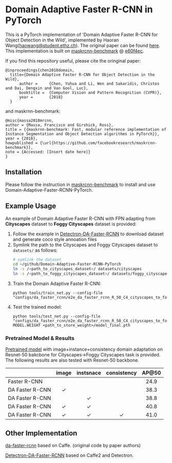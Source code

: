 # Domain Adaptive Faster R-CNN in PyTorch 
This is a PyTorch implementation of 'Domain Adaptive Faster R-CNN for Object Detection in the Wild', implemented by Haoran Wang(haowang@student.ethz.ch). The original paper can be found [here](https://arxiv.org/pdf/1803.03243.pdf). This implementation is built on [maskrcnn-benchmark](https://github.com/facebookresearch/maskrcnn-benchmark) @ [e60f4ec](https://github.com/facebookresearch/maskrcnn-benchmark/tree/e60f4ec8dc50531debcfd5ae671ea167b5b7a1d9).

If you find this repository useful, please cite the oringinal paper:

```
@inproceedings{chen2018domain,
  title={Domain Adaptive Faster R-CNN for Object Detection in the Wild},
      author =     {Chen, Yuhua and Li, Wen and Sakaridis, Christos and Dai, Dengxin and Van Gool, Luc},
      booktitle =  {Computer Vision and Pattern Recognition (CVPR)},
      year =       {2018}
  }
```

and maskrnn-benchmark:

```
@misc{massa2018mrcnn,
author = {Massa, Francisco and Girshick, Ross},
title = {{maskrnn-benchmark: Fast, modular reference implementation of Instance Segmentation and Object Detection algorithms in PyTorch}},
year = {2018},
howpublished = {\url{https://github.com/facebookresearch/maskrcnn-benchmark}},
note = {Accessed: [Insert date here]}
}
```
## Installation

Please follow the instruction in [maskrcnn-benchmark](https://github.com/facebookresearch/maskrcnn-benchmark) to install and use Domain-Adaptive-Faster-RCNN-PyTorch.
## Example Usage
An example of Domain Adaptive Faster R-CNN with FPN adapting from **Cityscapes** dataset to **Foggy Cityscapes** dataset is provided:
1. Follow the example in [Detectron-DA-Faster-RCNN](https://github.com/krumo/Detectron-DA-Faster-RCNN) to download dataset and generate coco style annoation files
2. Symlink the path to the Cityscapes and Foggy Cityscapes dataset to `datasets/` as follows:
    ```bash
    # symlink the dataset
    cd ~/github/Domain-Adaptive-Faster-RCNN-PyTorch
    ln -s /<path_to_cityscapes_dataset>/ datasets/cityscapes
    ln -s /<path_to_foggy_cityscapes_dataset>/ datasets/foggy_cityscapes
    ```
3. Train the Domain Adaptive Faster R-CNN:
    ```
    python tools/train_net.py --config-file "configs/da_faster_rcnn/e2e_da_faster_rcnn_R_50_C4_cityscapes_to_foggy_cityscapes.yaml"
    ```
4. Test the trained model:
    ```
    python tools/test_net.py --config-file "configs/da_faster_rcnn/e2e_da_faster_rcnn_R_50_C4_cityscapes_to_foggy_cityscapes.yaml" MODEL.WEIGHT <path_to_store_weight>/model_final.pth
    ```
### Pretrained Model & Results
[Pretrained model](https://polybox.ethz.ch/index.php/s/OgkNFJHVkEscTO0) with image+instance+consistency domain adaptation on Resnet-50 bakcbone for Cityscapes->Foggy Cityscapes task is provided. The following results are also tested with Resnet-50 backbone.

|                  | image                | instsnace            | consistency          | AP@50 | 
|------------------|:--------------------:|:--------------------:|:--------------------:|:-----:|
| Faster R-CNN     |                      |                      |                      | 24.9  |
| DA Faster R-CNN  |          ✓           |                      |                      | 38.3  | 
| DA Faster R-CNN  |                      |          ✓           |                      | 38.8  |
| DA Faster R-CNN  |          ✓           |          ✓           |                      | 40.8  | 
| DA Faster R-CNN  |          ✓           |          ✓           |          ✓           | 41.0  |

## Other Implementation
[da-faster-rcnn](https://github.com/yuhuayc/da-faster-rcnn) based on Caffe. (original code by paper authors)

[Detectron-DA-Faster-RCNN](https://github.com/krumo/Detectron-DA-Faster-RCNN) based on Caffe2 and Detectron.
